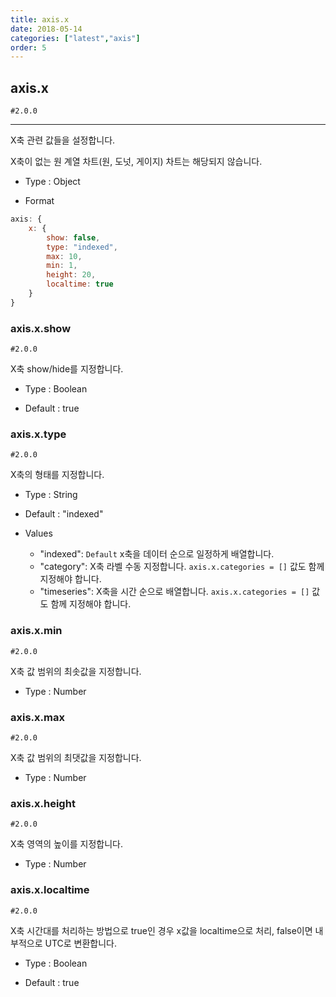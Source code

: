 ```yaml
---
title: axis.x
date: 2018-05-14
categories: ["latest","axis"]
order: 5
---
```


## axis.x

`#2.0.0`

---

X축 관련 값들을 설정합니다.

X축이 없는 원 계열 차트(원, 도넛, 게이지) 차트는 해당되지 않습니다.

* Type : Object

* Format
```javascript
axis: {
	x: {
		show: false,
		type: "indexed",
		max: 10,
		min: 1,
		height: 20,
		localtime: true
	}
}
```

### axis.x.show

`#2.0.0`

X축 show/hide를 지정합니다.

* Type : Boolean

* Default : true


### axis.x.type

`#2.0.0`

X축의 형태를 지정합니다.

* Type : String

* Default : "indexed"

* Values
	* "indexed": `Default` x축을 데이터 순으로 일정하게 배열합니다.
	* "category": X축 라벨 수동 지정합니다. `axis.x.categories = []` 값도 함께 지정해야 합니다.
	* "timeseries": X축을 시간 순으로 배열합니다. `axis.x.categories = []` 값도 함께 지정해야 합니다.

### axis.x.min

`#2.0.0`

X축 값 범위의 최솟값을 지정합니다.

* Type : Number


### axis.x.max

`#2.0.0`

X축 값 범위의 최댓값을 지정합니다.

* Type : Number

### axis.x.height

`#2.0.0`

X축 영역의 높이를 지정합니다.

* Type : Number

### axis.x.localtime

`#2.0.0`

X축 시간대를 처리하는 방법으로 true인 경우 x값을 localtime으로 처리, false이면 내부적으로 UTC로 변환합니다.

* Type : Boolean

* Default : true
